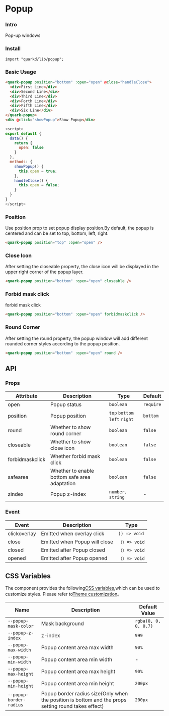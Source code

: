 # Popup

### Intro

Pop-up windows

### Install

```tsx
import "quarkd/lib/popup";
```

### Basic Usage

```html
<quark-popup position="bottom" :open="open" @close="handleClose">
  <div>First Line</div>
  <div>Second Line</div>
  <div>Third Line</div>
  <div>Forth Line</div>
  <div>Fifth Line</div>
  <div>Six Line</div>
</quark-popup>
<div @click="showPopup">Show Popup</div>
```

```js
<script>
export default {
  data() {
    return {
      open: false
    }
  },
  methods: {
    showPopup() {
      this.open = true;
    },
    handleClose() {
      this.open = false;
    }
  }
}
</script>
```

### Position

Use position prop to set popup display position.By default, the popup is centered and can be set to top, bottom, left, right.

```html
<quark-popup position="top" :open="open" />
```

### Close Icon

After setting the closeable property, the close icon will be displayed in the upper right corner of the popup layer.

```html
<quark-popup position="bottom" :open="open" closeable />
```

### Forbid mask click

forbid mask click

```html
<quark-popup position="bottom" :open="open" forbidmaskclick />
```

### Round Corner

After setting the round property, the popup window will add different rounded corner styles according to the popup position.

```html
<quark-popup position="bottom" :open="open" round />
```

## API

### Props

| Attribute | Description                                   | Type                          | Default   |
| --------- | --------------------------------------------- | ----------------------------- | --------- |
| open      | Popup status                                  | `boolean`                     | `require` |
| position  | Popup position                                | `top` `bottom` `left` `right` | `bottom`  |
| round     | Whether to show round corner                  | `boolean`                     | `false`   |
| closeable | Whether to show close icon                    | `boolean `                    | `false`   |
| forbidmaskclick  | Whether forbid mask click | `boolean`                     | `false`   |
| safearea  | Whether to enable bottom safe area adaptation | `boolean`                     | `false`   |
| zindex    | Popup z-index                                 | `number、string `             | -         |

### Event

| Event  | Description                  | Type          |
| ------ | ---------------------------- | ------------- |
| clickoverlay |Emitted when overlay click  | `() => void` |
| close | Emitted when Popup will close | `（）=> void` |
| closed | Emitted after Popup closed | `（）=> void` |
| opened | Emitted after Popup opened | `（）=> void` |

## CSS Variables

The component provides the following[CSS variables](https://developer.mozilla.org/zh-CN/docs/Web/CSS/Using_CSS_custom_properties),which can be used to customize styles. Please refer to[Theme customization](#/zh-CN/guide/theme)。

| Name                    | Description                                                                                         | Default Value        |
| ----------------------- | --------------------------------------------------------------------------------------------------- | -------------------- |
| `--popup-mask-color`    | Mask background                                                                                     | `rgba(0, 0, 0, 0.7)` |
| `--popup-z-index`       | z-index                                                                                             | `999`                |
| `--popup-max-width`     | Popup content area max width                                                                        | `90%`                |
| `--popup-min-width`     | Popup content area min width                                                                        | -                    |
| `--popup-max-height`    | Popup content area max height                                                                       | `90%`                |
| `--popup-min-height`    | Popup content area min height                                                                       | `200px`              |
| `--popup-border-radius` | Popup border radius size(Only when the position is bottom and the props setting round takes effect) | `200px`              |
